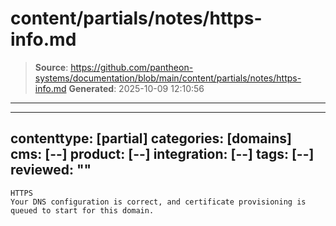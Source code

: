 # content/partials/notes/https-info.md

> **Source**: https://github.com/pantheon-systems/documentation/blob/main/content/partials/notes/https-info.md
> **Generated**: 2025-10-09 12:10:56

---

---
contenttype: [partial]
categories: [domains]
cms: [--]
product: [--]
integration: [--]
tags: [--]
reviewed: ""
---
```
HTTPS
Your DNS configuration is correct, and certificate provisioning is queued to start for this domain.
```